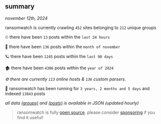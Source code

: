 
## summary
_november 12th, 2024_

ransomwatch is currently crawling `452` sites belonging to `212` unique groups

⏲ there have been `13` posts within the `last 24 hours`

🦈 there have been `136` posts within the `month of november`

🪐 there have been `1245` posts within the `last 90 days`

🏚 there have been `4386` posts within the `year of 2024`

_⚙️ there are currently `113` online hosts & `136` custom parsers._

🦕 ransomwatch has been running for `3 years, 2 months and 5 days` and indexed `13843` posts

_all data  [(groups)](http://ransomwhat.telemetry.ltd/groups) and [(posts)](http://ransomwhat.telemetry.ltd/posts) is available in JSON (updated hourly)_

> ransomwatch is fully [open source](https://github.com/joshhighet/ransomwatch#ransomwatch--). please consider [sponsoring](https://github.com/sponsors/joshhighet) if you find it useful!
